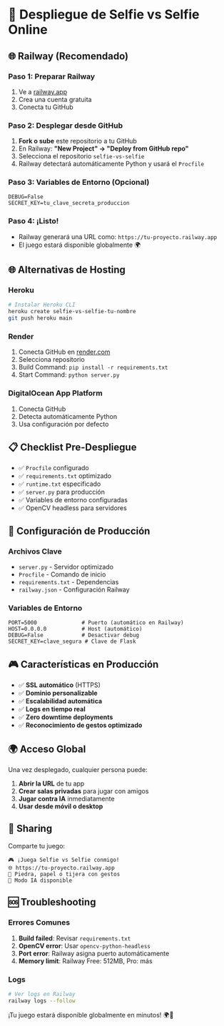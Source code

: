 # 🚀 Despliegue de Selfie vs Selfie Online

## 🌐 Railway (Recomendado)

### Paso 1: Preparar Railway

1. Ve a [railway.app](https://railway.app)
2. Crea una cuenta gratuita
3. Conecta tu GitHub

### Paso 2: Desplegar desde GitHub

1. **Fork o sube** este repositorio a tu GitHub
2. En Railway: **"New Project" → "Deploy from GitHub repo"**
3. Selecciona el repositorio `selfie-vs-selfie`
4. Railway detectará automáticamente Python y usará el `Procfile`

### Paso 3: Variables de Entorno (Opcional)

```env
DEBUG=False
SECRET_KEY=tu_clave_secreta_produccion
```

### Paso 4: ¡Listo!

- Railway generará una URL como: `https://tu-proyecto.railway.app`
- El juego estará disponible globalmente 🌍

## 🌐 Alternativas de Hosting

### Heroku

```bash
# Instalar Heroku CLI
heroku create selfie-vs-selfie-tu-nombre
git push heroku main
```

### Render

1. Conecta GitHub en [render.com](https://render.com)
2. Selecciona repositorio
3. Build Command: `pip install -r requirements.txt`
4. Start Command: `python server.py`

### DigitalOcean App Platform

1. Conecta GitHub
2. Detecta automáticamente Python
3. Usa configuración por defecto

## 📋 Checklist Pre-Despliegue

- ✅ `Procfile` configurado
- ✅ `requirements.txt` optimizado
- ✅ `runtime.txt` especificado
- ✅ `server.py` para producción
- ✅ Variables de entorno configuradas
- ✅ OpenCV headless para servidores

## 🔧 Configuración de Producción

### Archivos Clave

- `server.py` - Servidor optimizado
- `Procfile` - Comando de inicio
- `requirements.txt` - Dependencias
- `railway.json` - Configuración Railway

### Variables de Entorno

```env
PORT=5000              # Puerto (automático en Railway)
HOST=0.0.0.0           # Host (automático)
DEBUG=False            # Desactivar debug
SECRET_KEY=clave_segura # Clave de Flask
```

## 🎮 Características en Producción

- ✅ **SSL automático** (HTTPS)
- ✅ **Dominio personalizable**
- ✅ **Escalabilidad automática**
- ✅ **Logs en tiempo real**
- ✅ **Zero downtime deployments**
- ✅ **Reconocimiento de gestos optimizado**

## 🌍 Acceso Global

Una vez desplegado, cualquier persona puede:

1. **Abrir la URL** de tu app
2. **Crear salas privadas** para jugar con amigos
3. **Jugar contra IA** inmediatamente
4. **Usar desde móvil o desktop**

## 📱 Sharing

Comparte tu juego:

```
🎮 ¡Juega Selfie vs Selfie conmigo!
🌐 https://tu-proyecto.railway.app
📸 Piedra, papel o tijera con gestos
🤖 Modo IA disponible
```

## 🆘 Troubleshooting

### Errores Comunes

1. **Build failed**: Revisar `requirements.txt`
2. **OpenCV error**: Usar `opencv-python-headless`
3. **Port error**: Railway asigna puerto automáticamente
4. **Memory limit**: Railway Free: 512MB, Pro: más

### Logs

```bash
# Ver logs en Railway
railway logs --follow
```

¡Tu juego estará disponible globalmente en minutos! 🌍🎯

